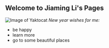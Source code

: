 ## Welcome to Jiaming Li's Pages
![Image of Yaktocat](https://octodex.github.com/images/yaktocat.png)
*New year wishes for me:*
* be happy
* learn more
* go to some beautiful places

